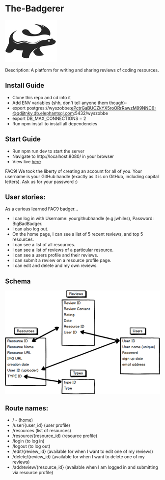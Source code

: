 # The-Badgerer

![Lovely Badger](public/images/badger-logo.png)

Description: A platform for writing and sharing reviews of coding resources.  

## Install Guide
- Clone this repo and cd into it
- Add ENV variables (shh, don't tell anyone them though)-
- export postgres://wyszobbe:ePctrGaBUCZkYX5roORrRawzM99NNC6-@qdjjtnkv.db.elephantsql.com:5432/wyszobbe
- export DB_MAX_CONNECTIONS = 2
- Run npm install to install all dependencies

## Start Guide
- Run npm run dev to start the server
- Navigate to http://localhost:8080/ in your browser
- View live [here](http://the-badgerer.herokuapp.com/)

FAC9!
We took the liberty of creating an account for all of you. Your username is your GitHub handle (exactly as it is on GitHub, including capital letters). Ask us for your password :)

## User stories:

As a curious learned FAC9 badger...
- I can log in with Username: yourgithubhandle (e.g jwhiles), Password: BigBadBadger.
- I can also log out.
- On the home page, I can see a list of 5 recent reviews, and top 5 resources.
- I can see a list of all resources.
- I can see a list of reviews of a particular resource.
- I can see a users profile and their reviews.
- I can submit a review on a resource profile page.
- I can edit and delete and my own reviews.

## Schema

![Schema](schema.png)

## Route names:
- / - (home)
- /user/{user_id} (user profile)
- /resources (list of resources)
- /resource/{resource_id} (resource profile)
- /login (to log in)
- /logout (to log out)
- /edit/{review_id} (available for when I want to edit one of my reviews)
- /delete/{review_id} (available for when I want to delete one of my reviews)
- /addreview/{resource_id} (available when I am logged in and submitting via resource profile)
